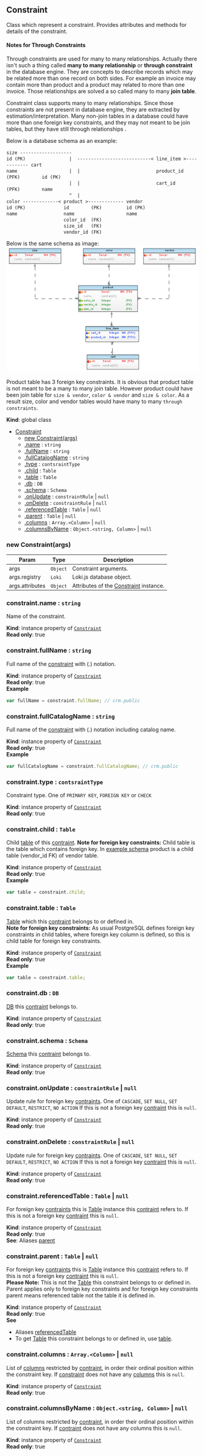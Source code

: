 <a name="Constraint"></a>
## Constraint
Class which represent a constraint. Provides attributes and methods for details of the constraint.

#### Notes for Through Constraints <span id="notes"></span>
Through constraints are used for many to many relationships. Actually there isn't such a thing called
**many to many relationship** or **through constraint** in the database engine. They are concepts to describe
records which may be related more than one record on both sides. For example an invoice may contain more than product and
a product may related to more than one invoice. Those relationships are solved a so called many to many **join table**.

Constraint class supports many to many relationships. Since those constraints are not present in database engine,
they are extracted by estimation/interpretation. Many non-join tables in a database could have more than one
foreign key constraints, and they may not meant to be join tables, but they have still through relationships .

<span id="exampleSchema"></span>Below is a database schema as an example:
```
size -------------------
id (PK)                |  ---------------------------< line_item >------------ cart
name                   |  |                            product_id (PFK)        id (PK)
                       |  |                            cart_id    (PFK)        name
                       ^  |
color -------------< product >------------- vendor
id (PK)              id        (PK)         id (PK)
name                 name                   name
                     color_id  (FK)
                     size_id   (FK)
                     vendor_id (FK)
```
Below is the same schema as image:
![Database Schema](../../images/schema-through.png)

Product table has 3 foreign key constraints. It is obvious that product table is not meant to be a many to many join table.
However product could have been join table for `size & vendor`, `color & vendor` and `size & color`. As a result size,
color and vendor tables would have many to many `through constraints`.

**Kind**: global class  

* [Constraint](#Constraint)
  * [new Constraint(args)](#new_Constraint_new)
  * [.name](#Constraint+name) : <code>string</code>
  * [.fullName](#Constraint+fullName) : <code>string</code>
  * [.fullCatalogName](#Constraint+fullCatalogName) : <code>string</code>
  * [.type](#Constraint+type) : <code>contsraintType</code>
  * [.child](#Constraint+child) : <code>Table</code>
  * [.table](#Constraint+table) : <code>Table</code>
  * [.db](#Constraint+db) : <code>DB</code>
  * [.schema](#Constraint+schema) : <code>Schema</code>
  * [.onUpdate](#Constraint+onUpdate) : <code>constraintRule</code> &#124; <code>null</code>
  * [.onDelete](#Constraint+onDelete) : <code>constraintRule</code> &#124; <code>null</code>
  * [.referencedTable](#Constraint+referencedTable) : <code>Table</code> &#124; <code>null</code>
  * [.parent](#Constraint+parent) : <code>Table</code> &#124; <code>null</code>
  * [.columns](#Constraint+columns) : <code>Array.&lt;Column&gt;</code> &#124; <code>null</code>
  * [.columnsByName](#Constraint+columnsByName) : <code>Object.&lt;string, Column&gt;</code> &#124; <code>null</code>

<a name="new_Constraint_new"></a>
### new Constraint(args)

| Param | Type | Description |
| --- | --- | --- |
| args | <code>Object</code> | Constraint arguments. |
| args.registry | <code>Loki</code> | Loki.js database object. |
| args.attributes | <code>Object</code> | Attributes of the [Constraint](#Constraint) instance. |

<a name="Constraint+name"></a>
### constraint.name : <code>string</code>
Name of the constraint.

**Kind**: instance property of <code>[Constraint](#Constraint)</code>  
**Read only**: true  
<a name="Constraint+fullName"></a>
### constraint.fullName : <code>string</code>
Full name of the [constraint](#Constraint) with (.) notation.

**Kind**: instance property of <code>[Constraint](#Constraint)</code>  
**Read only**: true  
**Example**  
```js
var fullName = constraint.fullName; // crm.public
```
<a name="Constraint+fullCatalogName"></a>
### constraint.fullCatalogName : <code>string</code>
Full name of the [constraint](#Constraint) with (.) notation including catalog name.

**Kind**: instance property of <code>[Constraint](#Constraint)</code>  
**Read only**: true  
**Example**  
```js
var fullCatalogName = constraint.fullCatalogName; // crm.public
```
<a name="Constraint+type"></a>
### constraint.type : <code>contsraintType</code>
Constraint type. One of `PRIMARY KEY`, `FOREIGN KEY` or `CHECK`

**Kind**: instance property of <code>[Constraint](#Constraint)</code>  
**Read only**: true  
<a name="Constraint+child"></a>
### constraint.child : <code>Table</code>
Child [table](Table) of this [contraint](#Constraint).
**Note for foreign key constraints:** Child table is the table which contains foreign key.
In [example schema](#exampleSchema) product is a child table (vendor_id FK) of vendor table.

**Kind**: instance property of <code>[Constraint](#Constraint)</code>  
**Read only**: true  
**Example**  
```js
var table = constraint.child;
```
<a name="Constraint+table"></a>
### constraint.table : <code>Table</code>
[Table](Table) which this [contraint](#Constraint) belongs to or defined in. <br>
**Note for foreign key constraints:** As usual PostgreSQL defines foreign key constraints in child tables,
where foreign key column is defined, so this is child table for foreign key constraints.

**Kind**: instance property of <code>[Constraint](#Constraint)</code>  
**Read only**: true  
**Example**  
```js
var table = constraint.table;
```
<a name="Constraint+db"></a>
### constraint.db : <code>DB</code>
[DB](DB) this [contraint](#Constraint) belongs to.

**Kind**: instance property of <code>[Constraint](#Constraint)</code>  
**Read only**: true  
<a name="Constraint+schema"></a>
### constraint.schema : <code>Schema</code>
[Schema](Schema) this [contraint](#Constraint) belongs to.

**Kind**: instance property of <code>[Constraint](#Constraint)</code>  
**Read only**: true  
<a name="Constraint+onUpdate"></a>
### constraint.onUpdate : <code>constraintRule</code> &#124; <code>null</code>
Update rule for foreign key [contraints](#Constraint). One of `CASCADE`, `SET NULL`, `SET DEFAULT`, `RESTRICT`, `NO ACTION`
If this is not a foreign key [contraint](#Constraint) this is `null`.

**Kind**: instance property of <code>[Constraint](#Constraint)</code>  
**Read only**: true  
<a name="Constraint+onDelete"></a>
### constraint.onDelete : <code>constraintRule</code> &#124; <code>null</code>
Update rule for foreign key [contraints](#Constraint). One of `CASCADE`, `SET NULL`, `SET DEFAULT`, `RESTRICT`, `NO ACTION`
If this is not a foreign key [contraint](#Constraint) this is `null`.

**Kind**: instance property of <code>[Constraint](#Constraint)</code>  
**Read only**: true  
<a name="Constraint+referencedTable"></a>
### constraint.referencedTable : <code>Table</code> &#124; <code>null</code>
For foreign key [contraints](#Constraint) this is [Table](Table) instance this [contraint](#Constraint) refers to.
If this is not a foreign key [contraint](#Constraint) this is `null`.

**Kind**: instance property of <code>[Constraint](#Constraint)</code>  
**Read only**: true  
**See**: Aliases [parent](#Constraint+parent)  
<a name="Constraint+parent"></a>
### constraint.parent : <code>Table</code> &#124; <code>null</code>
For foreign key [contraints](#Constraint) this is [Table](Table) instance this [contraint](#Constraint) refers to.
If this is not a foreign key [contraint](#Constraint) this is `null`. <br>
**Please Note:** This is not the [Table](Table) this constraint belongs to or defined in. Parent applies only to
foreign key constraints and for foreign key constraints parent means referenced table not the table it is defined in.

**Kind**: instance property of <code>[Constraint](#Constraint)</code>  
**Read only**: true  
**See**

- Aliases [referencedTable](#Constraint+referencedTable)
- To get [Table](Table) this constraint belongs to or defined in, use [table](#Constraint+table).

<a name="Constraint+columns"></a>
### constraint.columns : <code>Array.&lt;Column&gt;</code> &#124; <code>null</code>
List of [columns](Column) restricted by [contraint](#Constraint), in order their ordinal position
within the constraint key. If [constraint](#Constraint) does not have any [columns](Column) this is `null`.

**Kind**: instance property of <code>[Constraint](#Constraint)</code>  
**Read only**: true  
<a name="Constraint+columnsByName"></a>
### constraint.columnsByName : <code>Object.&lt;string, Column&gt;</code> &#124; <code>null</code>
List of columns restricted by [contraint](#Constraint), in order their ordinal position within the constraint key.
If [contraint](#Constraint) does not have any columns this is `null`.

**Kind**: instance property of <code>[Constraint](#Constraint)</code>  
**Read only**: true  
